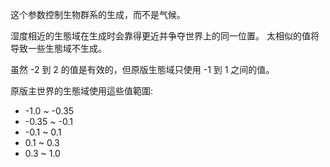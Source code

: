 这个参数控制生物群系的生成，而不是气候。

湿度相近的生態域在生成时会靠得更近并争夺世界上的同一位置。 太相似的值将导致一些生態域不生成。

虽然 -2 到 2 的值是有效的，但原版生態域只使用 -1 到 1 之间的值。

原版主世界的生態域使用這些值範圍:

* -1.0 ~ -0.35
* -0.35 ~ -0.1
* -0.1 ~ 0.1
* 0.1 ~ 0.3
* 0.3 ~ 1.0